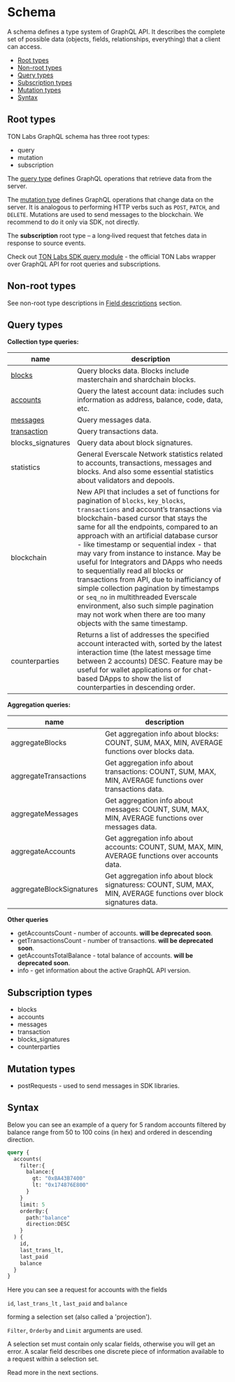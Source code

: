 # Schema

A schema defines a type system of GraphQL API. It describes the complete set of possible data (objects, fields, relationships, everything) that a client can access.

* [Root types](schema.md#root-types)
* [Non-root types](schema.md#non-root-types)
* [Query types](schema.md#query-types)
* [Subscription types](schema.md#subscription-types)
* [Mutation types](schema.md#mutation-types)
* [Syntax](schema.md#syntax)

## Root types

TON Labs GraphQL schema has three root types:

* query
* mutation
* subscription

The [query type](https://graphql.github.io/graphql-spec/June2018/#sec-Type-System) defines GraphQL operations that retrieve data from the server.

The [mutation type](https://graphql.github.io/graphql-spec/June2018/#sec-Type-System) defines GraphQL operations that change data on the server. It is analogous to performing HTTP verbs such as `POST`, `PATCH`, and `DELETE`. Mutations are used to send messages to the blockchain. We recommend to do it only via SDK, not directly.

The **subscription** root type – a long‐lived request that fetches data in response to source events.

Check out [TON Labs SDK query module](../types-and-methods/mod_net.md) - the official TON Labs wrapper over GraphQL API for root queries and subscriptions.

## Non-root types

See non-root type descriptions in [Field descriptions](field_descriptions.md) section.

## Query types

**Collection type queries:**

| name                                                  | description                                                                                                                                                                                                                                                                                                                                                                                                                                                                                                                                                                                                                                                                         |
| ----------------------------------------------------- | ----------------------------------------------------------------------------------------------------------------------------------------------------------------------------------------------------------------------------------------------------------------------------------------------------------------------------------------------------------------------------------------------------------------------------------------------------------------------------------------------------------------------------------------------------------------------------------------------------------------------------------------------------------------------------------- |
| [blocks](field_descriptions.md#block-type)            | Query blocks data. Blocks include masterchain and shardchain blocks.                                                                                                                                                                                                                                                                                                                                                                                                                                                                                                                                                                                                                |
| [accounts](field_descriptions.md#account-type)        | Query the latest account data: includes such information as address, balance, code, data, etc.                                                                                                                                                                                                                                                                                                                                                                                                                                                                                                                                                                                      |
| [messages](field_descriptions.md#message-type)        | Query messages data.                                                                                                                                                                                                                                                                                                                                                                                                                                                                                                                                                                                                                                                                |
| [transaction](field_descriptions.md#transaction-type) | Query transactions data.                                                                                                                                                                                                                                                                                                                                                                                                                                                                                                                                                                                                                                                            |
| blocks_signatures                                     | Query data about block signatures.                                                                                                                                                                                                                                                                                                                                                                                                                                                                                                                                                                                                                                                  |
| statistics                                            | General Everscale Network statistics related to accounts, transactions, messages and blocks. And also some essential statistics about validators and depools.                                                                                                                                                                                                                                                                                                                                                                                                                                                                                                                       |
| blockchain                                            | New API that includes a set of functions for pagination of `blocks`, `key_blocks`, `transactions` and account’s transactions via blockchain-based cursor that stays the same for all the endpoints, compared to an approach with an artificial database cursor - like timestamp or sequential index -  that may vary from instance to instance. May be useful for Integrators and DApps who needs to sequentially read all blocks or transactions from API, due to inafficiancy of simple collection pagination by timestamps or `seq_no` in multithreaded Everscale environment, also such simple pagination may not work when there are too many objects with the same timestamp. |
| counterparties                                        | Returns a list of addresses the specified account interacted with, sorted by the latest interaction time (the latest message time between 2 accounts) DESC. Feature may be useful for wallet applications or for chat-based DApps to show the list of counterparties in descending order.                                                                                                                                                                                                                                                                                                                                                                                           |

**Aggregation queries:**

| name                     | description                                                                                                       |
| ------------------------ | ----------------------------------------------------------------------------------------------------------------- |
| aggregateBlocks          | Get aggregation info about blocks: COUNT, SUM, MAX, MIN, AVERAGE functions over blocks data.                      |
| aggregateTransactions    | Get aggregation info about transactions: COUNT, SUM, MAX, MIN, AVERAGE functions over transactions data.          |
| aggregateMessages        | Get aggregation info about messages: COUNT, SUM, MAX, MIN, AVERAGE functions over messages data.                  |
| aggregateAccounts        | Get aggregation info about accounts: COUNT, SUM, MAX, MIN, AVERAGE functions over accounts data.                  |
| aggregateBlockSignatures | Get aggregation info about block signaturess: COUNT, SUM, MAX, MIN, AVERAGE functions over block signatures data. |

**Other queries**

* getAccountsCount - number of accounts. **will be deprecated soon**.
* getTransactionsCount - number of transactions. **will be deprecated soon**.
* getAccountsTotalBalance - total balance of accounts. **will be deprecated soon**.
* info - get information about the active GraphQL API version.

## Subscription types

* blocks
* accounts
* messages
* transaction
* blocks_signatures
* counterparties

## Mutation types

* postRequests - used to send messages in SDK libraries.

## Syntax

Below you can see an example of a query for 5 random accounts filtered by balance range from 50 to 100 coins (in hex) and ordered in descending direction.

```graphql
query {
  accounts(
    filter:{
      balance:{
        gt: "0xBA43B7400" 
        lt: "0x174876E800"
      }
    }
    limit: 5
    orderBy:{
      path:"balance"
      direction:DESC
    }
  ) {
    id,
    last_trans_lt,
    last_paid
    balance
  }
}
```

Here you can see a request for accounts with the fields

`id`, `last_trans_lt` , `last_paid` and `balance`

forming a selection set (also called a 'projection').

`Filter`, `Orderby` and `Limit` arguments are used.

A selection set must contain only scalar fields, otherwise you will get an error. A scalar field describes one discrete piece of information available to a request within a selection set.

Read more in the next sections.
